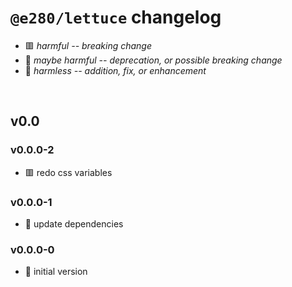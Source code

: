 
# `@e280/lettuce` changelog

- 🟥 *harmful -- breaking change*
- 🔶 *maybe harmful -- deprecation, or possible breaking change*
- 🍏 *harmless -- addition, fix, or enhancement*

<br/>

## v0.0

### v0.0.0-2
- 🟥 redo css variables

### v0.0.0-1
- 🍏 update dependencies

### v0.0.0-0
- 🍏 initial version

